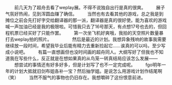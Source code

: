 &emsp;&emsp;前几天为了超舟去看了weplay展。不得不说独自出行是真的很爽。
&emsp;&emsp;展子气氛好热闹，见到浑圆血赚了确信。
&emsp;&emsp;当然也有去看其他的游戏，总之我是到摊位之前会先打好字交给翻译器的那一派，翻译器是真的很好使。能为喜欢的游戏喊一声加油已经是我的极限啦。可惜我只去了16号那天，有点想17号也去的，但回程机票已经买好了只能作罢。
&emsp;&emsp;第一次坐飞机好爽哦，我拍的天空照片数量暴打去weplay拍的照片。
&emsp;&emsp;
&emsp;&emsp;然后是最近的计划。我想异象残响的故事我需要继续放一段时间，希望我毕业后能有精力去重新捡起它……诶真的可以吗，至少写成小说吧。
&emsp;&emsp;有篇一直想画但也没时间画的超舟同人。大纲写好了但我也不知道我在写些什么，反正就是在想如果真的从鸟笼一转真结局应该怎么发展——
&emsp;&emsp;想尝试的事情还有好多好多，但是计划写了也不一定完成呢。
&emsp;&emsp;fgo明年一年的计划大抵就旧剑布姐各补一宝？然后抽学姐。是说怎么用游戏计划作结尾啊（笑）
&emsp;&emsp;当然不服气的事物也仍旧存在。我想嚼碎了这份恨意前进。